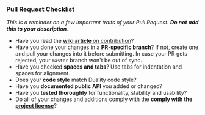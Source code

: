 ### Pull Request Checklist

_This is a reminder on a few important traits of your Pull Request. **Do not add this to your description**._

- Have you read the [**wiki article** on contribution](https://github.com/AdamsLair/duality/wiki/How-to-Contribute)?
- Have you done your changes in a **PR-specific branch**? If not, create one and pull your changes into it before submitting. In case your PR gets rejected, your `master` branch won't be out of sync.
- Have you checked **spaces and tabs**? Use tabs for indentation and spaces for alignment.
- Does your **code style** match Duality code style?
- Have you **documented public API** you added or changed?
- Have you **tested thoroughly** for functionality, stability and usability?
- Do all of your changes and additions comply with the **comply with the [project license](https://github.com/AdamsLair/duality/blob/master/LICENSE)**?
